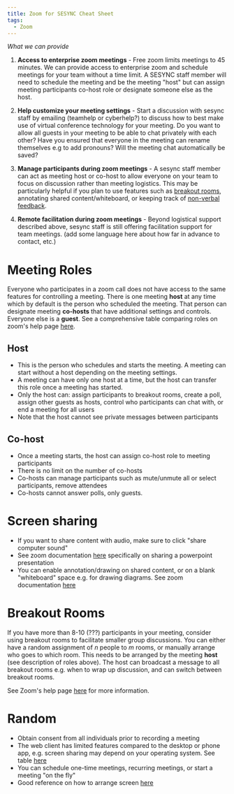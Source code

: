 ```yaml
---
title: Zoom for SESYNC Cheat Sheet
tags:
  - Zoom
---
```


*What we can provide*

1. **Access to enterprise zoom meetings** - Free zoom limits meetings to 45 minutes. We can provide access to enterprise zoom and schedule meetings for your team without a time limit. A SESYNC staff member will need to schedule the meeting and be the meeting "host" but can assign meeting participants co-host role or designate someone else as the host. 

2. **Help customize your meeting settings** - Start a discussion with sesync staff by emailing (teamhelp or cyberhelp?) to discuss how to best make use of virtual conference technology for your meeting. Do you want to allow all guests in your meeting to be able to chat privately with each other? Have you ensured that everyone in the meeting can rename themselves e.g to add pronouns? Will the meeting chat automatically be saved?

3. **Manage participants during zoom meetings** - A sesync staff member can act as meeting host or co-host to allow everyone on your team to focus on discussion rather than meeting logistics. This may be particularly helpful if you plan to use features such as [breakout rooms](https://support.zoom.us/hc/en-us/articles/206476093-Enabling-breakout-rooms), annotating shared content/whiteboard, or keeping track of [non-verbal feedback](https://support.zoom.us/hc/en-us/articles/115001286183-Nonverbal-feedback-during-meetings).

4. **Remote facilitation during zoom meetings** - Beyond logistical support described above, sesync staff is still offering facilitation support for team meetings. (add some language here about how far in advance to contact, etc.)


# Meeting Roles

Everyone who participates in a zoom call does not have access to the same features for controlling a meeting. There is one meeting **host** at any time which by default is the person who scheduled the meeting. That person can designate meeting **co-hosts** that have additional settings and controls. Everyone else is a **guest**. See a comprehensive table comparing roles on zoom's help page [here](https://support.zoom.us/hc/en-us/articles/360040324512-Roles-in-a-meeting). 

## Host

* This is the person who schedules and starts the meeting. A meeting can start without a host depending on the meeting settings. 
* A meeting can have only one host at a time, but the host can transfer this role once a meeting has started.
* Only the host can: assign participants to breakout rooms, create a poll, assign other guests as hosts, control who participants can chat with, or end a meeting for all users
* Note that the host cannot see private messages between participants

## Co-host

* Once a meeting starts, the host can assign co-host role to meeting participants
* There is no limit on the number of co-hosts
* Co-hosts can manage participants such as mute/unmute all or select participants, remove attendees
* Co-hosts cannot answer polls, only guests. 


# Screen sharing 

* If you want to share content with audio, make sure to click "share computer sound"
* See zoom documentation [here](https://support.zoom.us/hc/en-us/articles/203395347-Screen-Sharing-a-PowerPoint-Presentation) specifically on sharing a powerpoint presentation
* You can enable annotation/drawing on shared content, or on a blank "whiteboard" space e.g. for drawing diagrams. See zoom documentation [here](https://support.zoom.us/hc/en-us/articles/115005706806-Using-annotation-tools-on-a-shared-screen-or-whiteboard)

# Breakout Rooms

If you have more than 8-10 (???) participants in your meeting, consider using breakout rooms to facilitate smaller group discussions. You can either have a random assignment of *n* people to *m* rooms, or manually arrange who goes to which room. This needs to be arranged by the meeting **host** (see description of roles above). The host can broadcast a message to all breakout rooms e.g. when to wrap up discussion, and can switch between breakout rooms. 

See Zoom's help page [here](https://support.zoom.us/hc/en-us/articles/206476093-Enabling-breakout-rooms) for more information. 

# Random

* Obtain consent from all individuals prior to recording a meeting
* The web client has limited features compared to the desktop or phone app, e.g. screen sharing may depend on your operating system. See table [here](https://support.zoom.us/hc/en-us/articles/360027397692#note)
* You can schedule one-time meetings, recurring meetings, or start a meeting "on the fly"
* Good reference on how to arrange screen [here](https://keepteaching.iu.edu/resources/zoom/pin-video.html)
